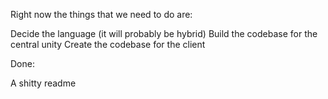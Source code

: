 Right now the things that we need to do are:

Decide the language (it will probably be hybrid)
Build the codebase for the central unity
Create the codebase for the client

Done:

A shitty readme
